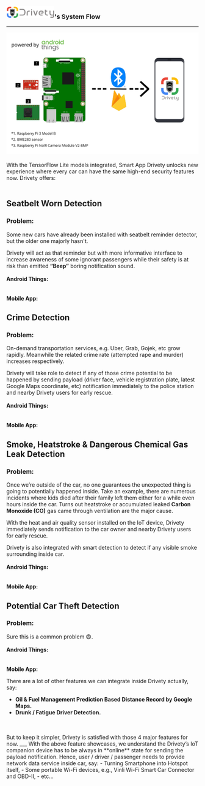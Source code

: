 ### <img src="showcase/logo.png" width="25%">'s System Flow
___
![](showcase/system.png)
<br/>
<br/>
With the TensorFlow Lite models integrated, Smart App Drivety unlocks new experience where every car can have the same high-end security features now. Drivety offers:
<br/>
<br/>
## Seatbelt Worn Detection
### Problem:<br/>
Some new cars have already been installed with seatbelt reminder detector, but the older one majorly hasn't. 

Drivety will act as that reminder but with more informative interface to increase awareness of some ignorant passengers while their safety is at risk than emitted **“Beep”** boring notification sound.
<br/>
<br/>
**Android Things:**
<br/>
<br/>
<br/>
**Mobile App:**

## Crime Detection
### Problem:<br/>
On-demand transportation services, e.g. Uber, Grab, Gojek, etc grow rapidly. Meanwhile the related crime rate (attempted rape and murder) increases respectively.

Drivety will take role to detect if any of those crime potential to be happened by sending payload (driver face, vehicle registration plate, latest Google Maps coordinate, etc) notification immediately to the police station and nearby Drivety users for early rescue.
<br/>
<br/>
**Android Things:**
<br/>
<br/>
<br/>
**Mobile App:**

## Smoke, Heatstroke & Dangerous Chemical Gas Leak Detection
### Problem:<br/>
Once we’re outside of the car, no one guarantees the unexpected thing is going to potentially happened inside. Take an example, there are numerous incidents where kids died after their family left them either for a while even hours inside the car. Turns out heatstroke or accumulated leaked **Carbon Monoxide (CO)** gas came through ventilation are the major cause.

With the heat and air quality sensor installed on the IoT device, Drivety immediately sends notification to the car owner and nearby Drivety users for early rescue.

Drivety is also integrated with smart detection to detect if any visible smoke surrounding inside car.
<br/>
<br/>
**Android Things:**
<br/>
<br/>
<br/>
**Mobile App:**

## Potential Car Theft Detection
### Problem:<br/>
Sure this is a common problem 😨.
<br/>
<br/>
**Android Things:**
<br/>
<br/>
<br/>
**Mobile App:**

There are a lot of other features we can integrate inside Drivety actually, say:
- **Oil & Fuel Management Prediction Based Distance Record by Google Maps.**
- **Drunk / Fatigue Driver Detection.**
<br/>
<br/>
But to keep it simpler, Drivety is satisfied with those 4 major features for now.
___
With the above feature showcases, we understand the Drivety’s IoT companion device has to be always in **online** state for sending the payload notification. Hence, user / driver / passenger needs to provide network data service inside car, say:
- Turning Smartphone into Hotspot itself,
- Some portable Wi-Fi devices, e.g., Vinli Wi-Fi Smart Car Connector and OBD-II,
- etc...

